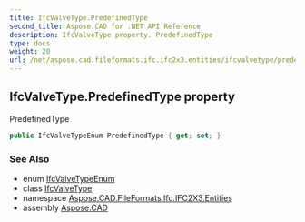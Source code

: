 ```yaml
---
title: IfcValveType.PredefinedType
second_title: Aspose.CAD for .NET API Reference
description: IfcValveType property. PredefinedType
type: docs
weight: 20
url: /net/aspose.cad.fileformats.ifc.ifc2x3.entities/ifcvalvetype/predefinedtype/
---
```

## IfcValveType.PredefinedType property

PredefinedType

```csharp
public IfcValveTypeEnum PredefinedType { get; set; }
```

### See Also

* enum [IfcValveTypeEnum](../../../aspose.cad.fileformats.ifc.ifc2x3.types/ifcvalvetypeenum/)
* class [IfcValveType](../)
* namespace [Aspose.CAD.FileFormats.Ifc.IFC2X3.Entities](../../ifcvalvetype/)
* assembly [Aspose.CAD](../../../)


